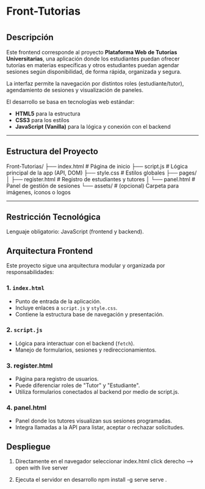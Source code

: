 # Front-Tutorias

# 

## Descripción 

Este frontend corresponde al proyecto **Plataforma Web de Tutorías Universitarias**, una aplicación donde los estudiantes puedan ofrecer tutorías en materias específicas y otros estudiantes puedan agendar sesiones según disponibilidad, de forma rápida, organizada y segura.

La interfaz permite la navegación por distintos roles (estudiante/tutor), agendamiento de sesiones y visualización de paneles.

El desarrollo se basa en tecnologías web estándar:

- **HTML5** para la estructura
- **CSS3** para los estilos
- **JavaScript (Vanilla)** para la lógica y conexión con el backend

---

## Estructura del Proyecto

Front-Tutorias/
├── index.html # Página de inicio
├── script.js # Lógica principal de la app (API, DOM)
├── style.css # Estilos globales
├── pages/
│ ├── register.html # Registro de estudiantes y tutores
│ └── panel.html # Panel de gestión de sesiones
└── assets/ # (opcional) Carpeta para imágenes, íconos o logos

--------

## Restricción Tecnológica

Lenguaje obligatorio: JavaScript (frontend y backend).

## Arquitectura Frontend

Este proyecto sigue una arquitectura modular y organizada por responsabilidades:

### 1. `index.html`

- Punto de entrada de la aplicación.
- Incluye enlaces a `script.js` y `style.css`.
- Contiene la estructura base de navegación y presentación.

### 2. `script.js`

- Lógica para interactuar con el backend (`fetch`).
- Manejo de formularios, sesiones y redireccionamientos.

### 3. register.html

- Página para registro de usuarios.
- Puede diferenciar roles de "Tutor" y "Estudiante".
- Utiliza formularios conectados al backend por medio de script.js.

### 4. panel.html

- Panel donde los tutores visualizan sus sesiones programadas.
- Integra llamadas a la API para listar, aceptar o rechazar solicitudes.

## Despliegue

1. Directamente en el navegador
    seleccionar index.html
    click derecho --> open with live server
 
2. Ejecuta el servidor en desarrollo
    npm install -g serve
    serve .

